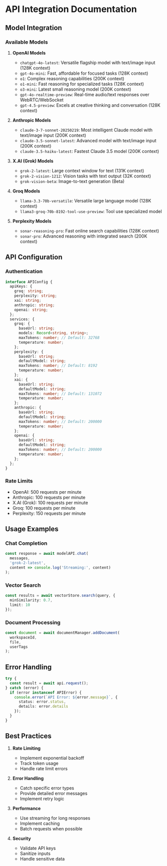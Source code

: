 # API Integration Documentation

## Model Integration

### Available Models

1. **OpenAI Models**
   - `chatgpt-4o-latest`: Versatile flagship model with text/image input (128K context)
   - `gpt-4o-mini`: Fast, affordable for focused tasks (128K context)
   - `o1`: Complex reasoning capabilities (200K context)
   - `o1-mini`: Fast reasoning for specialized tasks (128K context)
   - `o3-mini`: Latest small reasoning model (200K context)
   - `gpt-4o-realtime-preview`: Real-time audio/text responses over WebRTC/WebSocket
   - `gpt-4.5-preview`: Excels at creative thinking and conversation (128K context)

2. **Anthropic Models**
   - `claude-3-7-sonnet-20250219`: Most intelligent Claude model with text/image input (200K context)
   - `claude-3.5-sonnet-latest`: Advanced model with text/image input (200K context)
   - `claude-3.5-haiku-latest`: Fastest Claude 3.5 model (200K context)

3. **X.AI (Grok) Models**
   - `grok-2-latest`: Large context window for text (131K context)
   - `grok-2-vision-1212`: Vision tasks with text output (32K context)
   - `grok-vision-beta`: Image-to-text generation (Beta)

4. **Groq Models**
   - `llama-3.3-70b-versatile`: Versatile large language model (128K context)
   - `llama3-groq-70b-8192-tool-use-preview`: Tool use specialized model

5. **Perplexity Models**
   - `sonar-reasoning-pro`: Fast online search capabilities (128K context)
   - `sonar-pro`: Advanced reasoning with integrated search (200K context)

## API Configuration

### Authentication
```typescript
interface APIConfig {
  apiKeys: {
    groq: string;
    perplexity: string;
    xai: string;
    anthropic: string;
    openai: string;
  };
  services: {
    groq: {
      baseUrl: string;
      models: Record<string, string>;
      maxTokens: number; // Default: 32768
      temperature: number;
    };
    perplexity: {
      baseUrl: string;
      defaultModel: string;
      maxTokens: number; // Default: 8192
      temperature: number;
    };
    xai: {
      baseUrl: string;
      defaultModel: string;
      maxTokens: number; // Default: 131072
      temperature: number;
    };
    anthropic: {
      baseUrl: string;
      defaultModel: string;
      maxTokens: number; // Default: 200000
      temperature: number;
    };
    openai: {
      baseUrl: string;
      defaultModel: string;
      maxTokens: number; // Default: 200000
      temperature: number;
    };
  };
}
```

### Rate Limits
- OpenAI: 500 requests per minute
- Anthropic: 100 requests per minute
- X.AI (Grok): 100 requests per minute
- Groq: 100 requests per minute
- Perplexity: 150 requests per minute

## Usage Examples

### Chat Completion
```typescript
const response = await modelAPI.chat(
  messages,
  'grok-2-latest',
  content => console.log('Streaming:', content)
);
```

### Vector Search
```typescript
const results = await vectorStore.search(query, {
  minSimilarity: 0.7,
  limit: 10
});
```

### Document Processing
```typescript
const document = await documentManager.addDocument(
  workspaceId,
  file,
  userTags
);
```

## Error Handling

```typescript
try {
  const result = await api.request();
} catch (error) {
  if (error instanceof APIError) {
    console.error(`API Error: ${error.message}`, {
      status: error.status,
      details: error.details
    });
  }
}
```

## Best Practices

1. **Rate Limiting**
   - Implement exponential backoff
   - Track token usage
   - Handle rate limit errors

2. **Error Handling**
   - Catch specific error types
   - Provide detailed error messages
   - Implement retry logic

3. **Performance**
   - Use streaming for long responses
   - Implement caching
   - Batch requests when possible

4. **Security**
   - Validate API keys
   - Sanitize inputs
   - Handle sensitive data